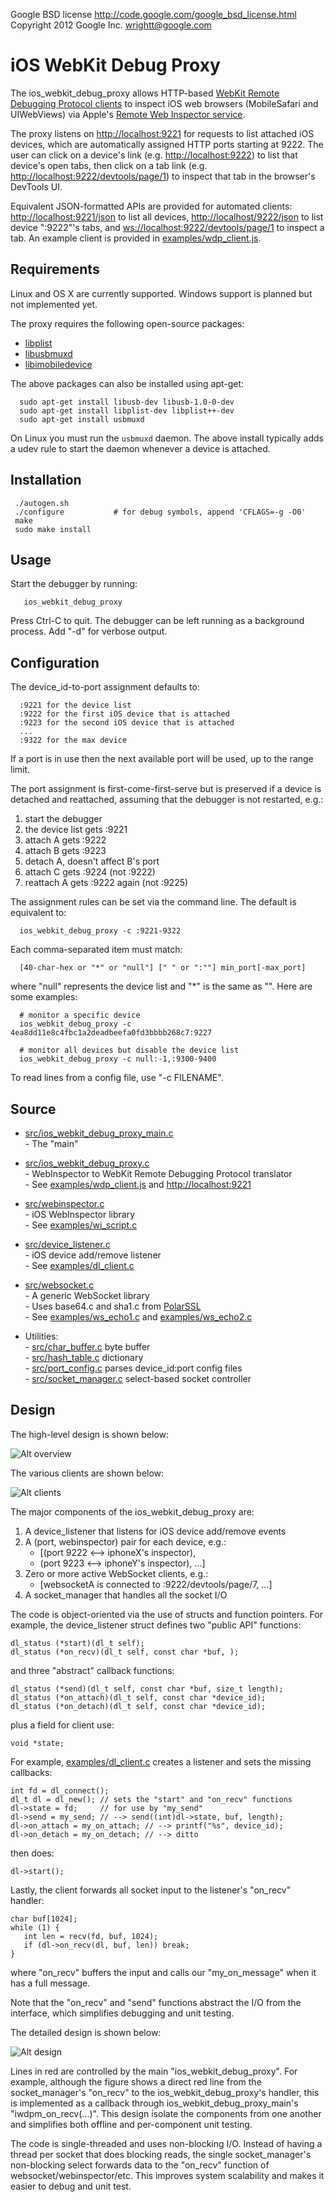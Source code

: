 Google BSD license <http://code.google.com/google_bsd_license.html>
Copyright 2012 Google Inc.  <wrightt@google.com>


iOS WebKit Debug Proxy
======================

The ios_webkit_debug_proxy allows HTTP-based [WebKit Remote Debugging Protocol clients](https://developers.google.com/chrome-developer-tools/docs/remote-debugging) to inspect iOS web browsers (MobileSafari and UIWebViews) via Apple's [Remote Web Inspector service](https://developer.apple.com/technologies/safari/developer-tools.html).

The proxy listens on <http://localhost:9221> for requests to list attached iOS devices, which are automatically assigned HTTP ports starting at 9222.  The user can click on a device's link (e.g. <http://localhost:9222>) to list that device's open tabs, then click on a tab link (e.g. <http://localhost:9222/devtools/page/1>) to inspect that tab in the browser's DevTools UI.

Equivalent JSON-formatted APIs are provided for automated clients: <http://localhost:9221/json> to list all devices,    <http://localhost/9222/json> to list device ":9222"'s tabs,    and [ws://localhost:9222/devtools/page/1]() to inspect a tab.  An example client is provided in [examples/wdp_client.js]().


Requirements
------------

Linux and OS X are currently supported.  Windows support is planned but not implemented yet.

The proxy requires the following open-source packages:

   - [libplist](http://cgit.sukimashita.com/libplist.git)
   - [libusbmuxd](http://cgit.sukimashita.com/libusbmuxd.git)
   - [libimobiledevice](http://cgit.sukimashita.com/libimobiledevice.git)

The above packages can also be installed using apt-get:

      sudo apt-get install libusb-dev libusb-1.0-0-dev
      sudo apt-get install libplist-dev libplist++-dev
      sudo apt-get install usbmuxd

On Linux you must run the `usbmuxd` daemon.  The above install typically adds a udev rule to start the daemon whenever a device is attached.


Installation
------------
     ./autogen.sh
     ./configure           # for debug symbols, append 'CFLAGS=-g -O0'
     make
     sudo make install


Usage
-----
Start the debugger by running:

       ios_webkit_debug_proxy

Press Ctrl-C to quit. The debugger can be left running as a background process.  Add "-d" for verbose output.


Configuration
-------------
The device_id-to-port assignment defaults to:

      :9221 for the device list
      :9222 for the first iOS device that is attached
      :9223 for the second iOS device that is attached
      ...
      :9322 for the max device
      
If a port is in use then the next available port will be used, up to
the range limit.

The port assignment is first-come-first-serve but is preserved if a device
is detached and reattached, assuming that the debugger is not restarted, e.g.:

  1. start the debugger
  1. the device list gets :9221
  1. attach A gets :9222
  1. attach B gets :9223
  1. detach A, doesn't affect B's port
  1. attach C gets :9224 (not :9222)
  1. reattach A gets :9222 again (not :9225)

The assignment rules can be set via the command line.  The default is
equivalent to:

      ios_webkit_debug_proxy -c :9221-9322

Each comma-separated item must match:

      [40-char-hex or "*" or "null"] [" " or ":""] min_port[-max_port]

where "null" represents the device list and "*" is the same as "".
Here are some examples:

      # monitor a specific device
      ios_webkit_debug_proxy -c 4ea8dd11e8c4fbc1a2deadbeefa0fd3bbbb268c7:9227
      
      # monitor all devices but disable the device list
      ios_webkit_debug_proxy -c null:-1,:9300-9400
      
To read lines from a config file, use "-c FILENAME".


Source
------

- [src/ios_webkit_debug_proxy_main.c]()   
   \- The "main"   

- [src/ios_webkit_debug_proxy.c]()    
   \- WebInspector to WebKit Remote Debugging Protocol translator   
   \- See [examples/wdp_client.js]() and [http://localhost:9221]()   

- [src/webinspector.c]()   
   \- iOS WebInspector library   
   \- See [examples/wi_script.c]()   

- [src/device_listener.c]()   
   \- iOS device add/remove listener   
   \- See [examples/dl_client.c]()   

- [src/websocket.c]()   
   \- A generic WebSocket library   
   \- Uses base64.c and sha1.c from [PolarSSL](http://www.polarssl.org)   
   \- See [examples/ws_echo1.c]() and [examples/ws_echo2.c]()   

- Utilities:   
   \- [src/char_buffer.c]() byte buffer   
   \- [src/hash_table.c]() dictionary   
   \- [src/port_config.c]() parses device_id:port config files   
   \- [src/socket_manager.c]() select-based socket controller   


Design
------

The high-level design is shown below:

![Alt overview](overview.png "Overview")

The various clients are shown below:

![Alt clients](clients.png "Clients")


The major components of the ios_webkit_debug_proxy are:

  1. A device_listener that listens for iOS device add/remove events
  1. A (port, webinspector) pair for each device, e.g.:   
     - [(port 9222 <--> iphoneX's inspector),
     -  (port 9223 <--> iphoneY's inspector), ...]
  1. Zero or more active WebSocket clients, e.g.:
     - [websocketA is connected to :9222/devtools/page/7, ...]
  1. A socket_manager that handles all the socket I/O


The code is object-oriented via the use of structs and function pointers.
For example, the device_listener struct defines two "public API" functions:

    dl_status (*start)(dl_t self);
    dl_status (*on_recv)(dl_t self, const char *buf, );

and three "abstract" callback functions:

    dl_status (*send)(dl_t self, const char *buf, size_t length);
    dl_status (*on_attach)(dl_t self, const char *device_id);
    dl_status (*on_detach)(dl_t self, const char *device_id);

plus a field for client use:

    void *state;

For example, [examples/dl_client.c]() creates a listener and sets the missing callbacks:

    int fd = dl_connect();
    dl_t dl = dl_new(); // sets the "start" and "on_recv" functions
    dl->state = fd;     // for use by "my_send"
    dl->send = my_send; // --> send((int)dl->state, buf, length);
    dl->on_attach = my_on_attach; // --> printf("%s", device_id);
    dl->on_detach = my_on_detach; // --> ditto

then does:

    dl->start();

Lastly, the client forwards all socket input to the listener's "on_recv"
handler:

    char buf[1024];
    while (1) {
       int len = recv(fd, buf, 1024);
       if (dl->on_recv(dl, buf, len)) break;
    }

where "on_recv" buffers the input and calls our "my_on_message" when it has a
full message.

Note that the "on_recv" and "send" functions abstract the I/O from the
interface, which simplifies debugging and unit testing.


The detailed design is shown below:

![Alt design](design.png "Design")

Lines in red are controlled by the main "ios_webkit_debug_proxy".  For example, although the figure shows a direct red line from the socket_manager's "on_recv" to the ios_webkit_debug_proxy's handler, this is implemented as a callback through ios_webkit_debug_proxy_main's "iwdpm_on_recv(...)".  This design isolate the components from one another and simplifies both offline and per-component unit testing.


The code is single-threaded and uses non-blocking I/O.  Instead of having a thread per socket that does blocking reads, the single  socket_manager's non-blocking select forwards data to the "on_recv" function of websocket/webinspector/etc.  This improves system scalability and makes it easier to debug and unit test.

